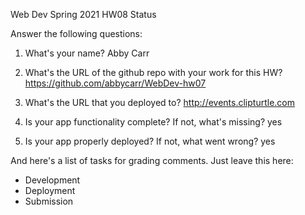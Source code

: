 
Web Dev Spring 2021 HW08 Status

Answer the following questions:


1. What's your name?
Abby Carr


2. What's the URL of the github repo with your work for this HW?
https://github.com/abbycarr/WebDev-hw07


3. What's the URL that you deployed to?
http://events.clipturtle.com


4. Is your app functionality complete? If not, what's missing?
yes


5. Is your app properly deployed? If not, what went wrong?
yes




And here's a list of tasks for grading comments. Just leave this here:
 - Development
 - Deployment
 - Submission
